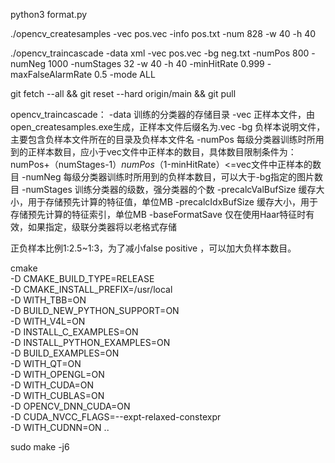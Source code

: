 python3 format.py

./opencv_createsamples -vec pos.vec  -info pos.txt -num 828 -w 40 -h 40

./opencv_traincascade -data xml -vec pos.vec -bg neg.txt -numPos 800 -numNeg 1000 -numStages 32 -w 40 -h 40 -minHitRate 0.999 -maxFalseAlarmRate 0.5 -mode ALL


git fetch --all &&  git reset --hard origin/main && git pull


opencv_traincascade：
-data
训练的分类器的存储目录
-vec
正样本文件，由open_createsamples.exe生成，正样本文件后缀名为.vec
-bg
负样本说明文件，主要包含负样本文件所在的目录及负样本文件名
-numPos
每级分类器训练时所用到的正样本数目，应小于vec文件中正样本的数目，具体数目限制条件为：numPos+（numStages-1）*numPos*（1-minHitRate）<=vec文件中正样本的数目
-numNeg
每级分类器训练时所用到的负样本数目，可以大于-bg指定的图片数目
-numStages
训练分类器的级数，强分类器的个数
-precalcValBufSize
缓存大小，用于存储预先计算的特征值，单位MB
-precalcIdxBufSize
缓存大小，用于存储预先计算的特征索引，单位MB
-baseFormatSave
仅在使用Haar特征时有效，如果指定，级联分类器将以老格式存储

正负样本比例1:2.5~1:3，为了减小false positive ，可以加大负样本数目。



cmake \
-D CMAKE_BUILD_TYPE=RELEASE \
-D CMAKE_INSTALL_PREFIX=/usr/local \
-D WITH_TBB=ON \
-D BUILD_NEW_PYTHON_SUPPORT=ON \
-D WITH_V4L=ON \
-D INSTALL_C_EXAMPLES=ON \
-D INSTALL_PYTHON_EXAMPLES=ON \
-D BUILD_EXAMPLES=ON \
-D WITH_QT=ON \
-D WITH_OPENGL=ON \
-D WITH_CUDA=ON \
-D WITH_CUBLAS=ON \
-D OPENCV_DNN_CUDA=ON \
-D CUDA_NVCC_FLAGS=--expt-relaxed-constexpr \
-D WITH_CUDNN=ON ..


sudo make -j6
